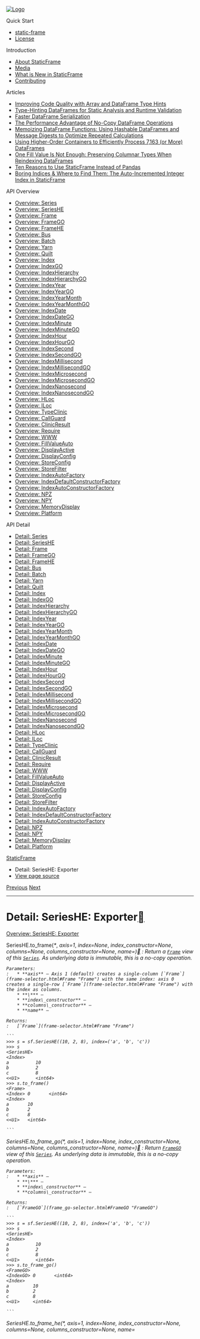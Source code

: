 [![Logo](../_static/sf-logo-web_icon-small.png)](../index.html)

Quick Start

* [static-frame](../readme.html)
* [License](../license.html)

Introduction

* [About StaticFrame](../intro.html)
* [Media](../intro.html#media)
* [What is New in StaticFrame](../new.html)
* [Contributing](../contributing.html)

Articles

* [Improving Code Quality with Array and DataFrame Type Hints](../articles/guard.html)
* [Type-Hinting DataFrames for Static Analysis and Runtime Validation](../articles/ftyping.html)
* [Faster DataFrame Serialization](../articles/serialize.html)
* [The Performance Advantage of No-Copy DataFrame Operations](../articles/no_copy.html)
* [Memoizing DataFrame Functions: Using Hashable DataFrames and Message Digests to Optimize Repeated Calculations](../articles/hash.html)
* [Using Higher-Order Containers to Efficiently Process 7,163 (or More) DataFrames](../articles/uhoc.html)
* [One Fill Value Is Not Enough: Preserving Columnar Types When Reindexing DataFrames](../articles/fill_value.html)
* [Ten Reasons to Use StaticFrame Instead of Pandas](../articles/upgrade.html)
* [Boring Indices & Where to Find Them: The Auto-Incremented Integer Index in StaticFrame](../articles/aiii.html)

API Overview

* [Overview: Series](../api_overview/series.html)
* [Overview: SeriesHE](../api_overview/series_he.html)
* [Overview: Frame](../api_overview/frame.html)
* [Overview: FrameGO](../api_overview/frame_go.html)
* [Overview: FrameHE](../api_overview/frame_he.html)
* [Overview: Bus](../api_overview/bus.html)
* [Overview: Batch](../api_overview/batch.html)
* [Overview: Yarn](../api_overview/yarn.html)
* [Overview: Quilt](../api_overview/quilt.html)
* [Overview: Index](../api_overview/index.html)
* [Overview: IndexGO](../api_overview/index_go.html)
* [Overview: IndexHierarchy](../api_overview/index_hierarchy.html)
* [Overview: IndexHierarchyGO](../api_overview/index_hierarchy_go.html)
* [Overview: IndexYear](../api_overview/index_year.html)
* [Overview: IndexYearGO](../api_overview/index_year_go.html)
* [Overview: IndexYearMonth](../api_overview/index_year_month.html)
* [Overview: IndexYearMonthGO](../api_overview/index_year_month_go.html)
* [Overview: IndexDate](../api_overview/index_date.html)
* [Overview: IndexDateGO](../api_overview/index_date_go.html)
* [Overview: IndexMinute](../api_overview/index_minute.html)
* [Overview: IndexMinuteGO](../api_overview/index_minute_go.html)
* [Overview: IndexHour](../api_overview/index_hour.html)
* [Overview: IndexHourGO](../api_overview/index_hour_go.html)
* [Overview: IndexSecond](../api_overview/index_second.html)
* [Overview: IndexSecondGO](../api_overview/index_second_go.html)
* [Overview: IndexMillisecond](../api_overview/index_millisecond.html)
* [Overview: IndexMillisecondGO](../api_overview/index_millisecond_go.html)
* [Overview: IndexMicrosecond](../api_overview/index_microsecond.html)
* [Overview: IndexMicrosecondGO](../api_overview/index_microsecond_go.html)
* [Overview: IndexNanosecond](../api_overview/index_nanosecond.html)
* [Overview: IndexNanosecondGO](../api_overview/index_nanosecond_go.html)
* [Overview: HLoc](../api_overview/hloc.html)
* [Overview: ILoc](../api_overview/iloc.html)
* [Overview: TypeClinic](../api_overview/type_clinic.html)
* [Overview: CallGuard](../api_overview/call_guard.html)
* [Overview: ClinicResult](../api_overview/clinic_result.html)
* [Overview: Require](../api_overview/require.html)
* [Overview: WWW](../api_overview/www.html)
* [Overview: FillValueAuto](../api_overview/fill_value_auto.html)
* [Overview: DisplayActive](../api_overview/display_active.html)
* [Overview: DisplayConfig](../api_overview/display_config.html)
* [Overview: StoreConfig](../api_overview/store_config.html)
* [Overview: StoreFilter](../api_overview/store_filter.html)
* [Overview: IndexAutoFactory](../api_overview/index_auto_factory.html)
* [Overview: IndexDefaultConstructorFactory](../api_overview/index_default_constructor_factory.html)
* [Overview: IndexAutoConstructorFactory](../api_overview/index_auto_constructor_factory.html)
* [Overview: NPZ](../api_overview/npz.html)
* [Overview: NPY](../api_overview/npy.html)
* [Overview: MemoryDisplay](../api_overview/memory_display.html)
* [Overview: Platform](../api_overview/platform.html)

API Detail

* [Detail: Series](series.html)
* [Detail: SeriesHE](series_he.html)
* [Detail: Frame](frame.html)
* [Detail: FrameGO](frame_go.html)
* [Detail: FrameHE](frame_he.html)
* [Detail: Bus](bus.html)
* [Detail: Batch](batch.html)
* [Detail: Yarn](yarn.html)
* [Detail: Quilt](quilt.html)
* [Detail: Index](index.html)
* [Detail: IndexGO](index_go.html)
* [Detail: IndexHierarchy](index_hierarchy.html)
* [Detail: IndexHierarchyGO](index_hierarchy_go.html)
* [Detail: IndexYear](index_year.html)
* [Detail: IndexYearGO](index_year_go.html)
* [Detail: IndexYearMonth](index_year_month.html)
* [Detail: IndexYearMonthGO](index_year_month_go.html)
* [Detail: IndexDate](index_date.html)
* [Detail: IndexDateGO](index_date_go.html)
* [Detail: IndexMinute](index_minute.html)
* [Detail: IndexMinuteGO](index_minute_go.html)
* [Detail: IndexHour](index_hour.html)
* [Detail: IndexHourGO](index_hour_go.html)
* [Detail: IndexSecond](index_second.html)
* [Detail: IndexSecondGO](index_second_go.html)
* [Detail: IndexMillisecond](index_millisecond.html)
* [Detail: IndexMillisecondGO](index_millisecond_go.html)
* [Detail: IndexMicrosecond](index_microsecond.html)
* [Detail: IndexMicrosecondGO](index_microsecond_go.html)
* [Detail: IndexNanosecond](index_nanosecond.html)
* [Detail: IndexNanosecondGO](index_nanosecond_go.html)
* [Detail: HLoc](hloc.html)
* [Detail: ILoc](iloc.html)
* [Detail: TypeClinic](type_clinic.html)
* [Detail: CallGuard](call_guard.html)
* [Detail: ClinicResult](clinic_result.html)
* [Detail: Require](require.html)
* [Detail: WWW](www.html)
* [Detail: FillValueAuto](fill_value_auto.html)
* [Detail: DisplayActive](display_active.html)
* [Detail: DisplayConfig](display_config.html)
* [Detail: StoreConfig](store_config.html)
* [Detail: StoreFilter](store_filter.html)
* [Detail: IndexAutoFactory](index_auto_factory.html)
* [Detail: IndexDefaultConstructorFactory](index_default_constructor_factory.html)
* [Detail: IndexAutoConstructorFactory](index_auto_constructor_factory.html)
* [Detail: NPZ](npz.html)
* [Detail: NPY](npy.html)
* [Detail: MemoryDisplay](memory_display.html)
* [Detail: Platform](platform.html)

[StaticFrame](../index.html)

* Detail: SeriesHE: Exporter
* [View page source](../_sources/api_detail/series_he-exporter.rst.txt)

[Previous](series_he-constructor.html "Detail: SeriesHE: Constructor")
[Next](series_he-attribute.html "Detail: SeriesHE: Attribute")

---

# Detail: SeriesHE: Exporter[](#detail-serieshe-exporter "Link to this heading")

[Overview: SeriesHE: Exporter](../api_overview/series_he-exporter.html#api-overview-serieshe-exporter)

SeriesHE.to\_frame(*\**, *axis=1*, *index=None*, *index\_constructor=None*, *columns=None*, *columns\_constructor=None*, *name=<object object>*)[](#static_frame.SeriesHE.to_frame "Link to this definition")
:   Return a [`Frame`](frame-selector.html#Frame "Frame") view of this [`Series`](series-selector.html#Series "Series"). As underlying data is immutable, this is a no-copy operation.

    Parameters:
    :   * **axis** – Axis 1 (default) creates a single-column [`Frame`](frame-selector.html#Frame "Frame") with the same index: axis 0 creates a single-row [`Frame`](frame-selector.html#Frame "Frame") with the index as columns.
        * **\*** –
        * **index\_constructor** –
        * **columns\_constructor** –
        * **name** –

    Returns:
    :   [`Frame`](frame-selector.html#Frame "Frame")

    ```
    >>> s = sf.SeriesHE((10, 2, 8), index=('a', 'b', 'c'))
    >>> s
    <SeriesHE>
    <Index>
    a          10
    b          2
    c          8
    <<U1>      <int64>
    >>> s.to_frame()
    <Frame>
    <Index> 0       <int64>
    <Index>
    a       10
    b       2
    c       8
    <<U1>   <int64>

    ```

SeriesHE.to\_frame\_go(*\**, *axis=1*, *index=None*, *index\_constructor=None*, *columns=None*, *columns\_constructor=None*, *name=<object object>*)[](#static_frame.SeriesHE.to_frame_go "Link to this definition")
:   Return [`FrameGO`](frame_go-selector.html#FrameGO "FrameGO") view of this [`Series`](series-selector.html#Series "Series"). As underlying data is immutable, this is a no-copy operation.

    Parameters:
    :   * **axis** –
        * **\*** –
        * **index\_constructor** –
        * **columns\_constructor** –

    Returns:
    :   [`FrameGO`](frame_go-selector.html#FrameGO "FrameGO")

    ```
    >>> s = sf.SeriesHE((10, 2, 8), index=('a', 'b', 'c'))
    >>> s
    <SeriesHE>
    <Index>
    a          10
    b          2
    c          8
    <<U1>      <int64>
    >>> s.to_frame_go()
    <FrameGO>
    <IndexGO> 0       <int64>
    <Index>
    a         10
    b         2
    c         8
    <<U1>     <int64>

    ```

SeriesHE.to\_frame\_he(*\**, *axis=1*, *index=None*, *index\_constructor=None*, *columns=None*, *columns\_constructor=None*, *name=<object object>*)[](#static_frame.SeriesHE.to_frame_he "Link to this definition")
:   Return [`FrameHE`](frame_he-selector.html#FrameHE "FrameHE") view of this [`Series`](series-selector.html#Series "Series"). As underlying data is immutable, this is a no-copy operation.

    Parameters:
    :   * **axis** –
        * **\*** –
        * **index\_constructor** –
        * **columns\_constructor** –

    Returns:
    :   [`FrameHE`](frame_he-selector.html#FrameHE "FrameHE")

    ```
    >>> s = sf.SeriesHE((10, 2, 8), index=('a', 'b', 'c'))
    >>> s
    <SeriesHE>
    <Index>
    a          10
    b          2
    c          8
    <<U1>      <int64>
    >>> s.to_frame_he()
    <FrameHE>
    <Index>   0       <int64>
    <Index>
    a         10
    b         2
    c         8
    <<U1>     <int64>

    ```

SeriesHE.to\_html(*config=None*, */*, *\**, *style\_config=<static\_frame.core.style\_config.StyleConfig object>*)[](#static_frame.SeriesHE.to_html "Link to this definition")
:   Return an HTML table representation of this [`Series`](series-selector.html#Series "Series") using standard TABLE, TR, and TD tags. This is not a complete HTML page.

    Parameters:
    :   **config** – Optional [`DisplayConfig`](display_config.html#static_frame.DisplayConfig "static_frame.DisplayConfig") instance.

    Returns:
    :   `str`

SeriesHE.to\_html\_datatables(*fp=None*, */*, *\**, *show=True*, *config=None*)[](#static_frame.SeriesHE.to_html_datatables "Link to this definition")
:   Return a complete HTML representation of this [`Series`](series-selector.html#Series "Series") using the DataTables JS library for table naviagation and search. The page links to CDNs for JS resources, and thus will not fully render without an internet connection.

    Parameters:
    :   * **fp** – optional file path to write; if not provided, a temporary file will be created. Note: the caller is responsible for deleting this file.
        * **show** – if True, the file will be opened with a webbrowser.
        * **config** – Optional [`DisplayConfig`](display_config.html#static_frame.DisplayConfig "static_frame.DisplayConfig") instance.

    Returns:
    :   `str`, absolute file path to the file written.

SeriesHE.to\_pairs()[](#static_frame.SeriesHE.to_pairs "Link to this definition")
:   Return a tuple of tuples, where each inner tuple is a pair of index label, value.

    Returns:
    :   tp.Iterable[tp.Tuple[TLabel, tp.Any]]

    ```
    >>> s = sf.SeriesHE((10, 2, 8), index=('a', 'b', 'c'))
    >>> s
    <SeriesHE>
    <Index>
    a          10
    b          2
    c          8
    <<U1>      <int64>
    >>> s.to_pairs()
    ((np.str_('a'), np.int64(10)), (np.str_('b'), np.int64(2)), (np.str_('c'), np.int64(8)))

    ```

SeriesHE.to\_pandas()[](#static_frame.SeriesHE.to_pandas "Link to this definition")
:   Return a Pandas Series.

    Returns:
    :   `pandas.Series`

    ```
    >>> s = sf.SeriesHE((10, 2, 8), index=('a', 'b', 'c'))
    >>> s
    <SeriesHE>
    <Index>
    a          10
    b          2
    c          8
    <<U1>      <int64>
    >>> s.to_pandas()
    a    10
    b     2
    c     8
    dtype: int64

    ```

SeriesHE.to\_series()[[source]](../_modules/static_frame/core/series.html#SeriesHE.to_series)[](#static_frame.SeriesHE.to_series "Link to this definition")
:   Return a `Series` from this `SeriesHE`.

    ```
    >>> s = sf.SeriesHE((10, 2, 8), index=('a', 'b', 'c'))
    >>> s
    <SeriesHE>
    <Index>
    a          10
    b          2
    c          8
    <<U1>      <int64>
    >>> s.to_series()
    <Series>
    <Index>
    a        10
    b        2
    c        8
    <<U1>    <int64>

    ```

SeriesHE.to\_series\_he()[](#static_frame.SeriesHE.to_series_he "Link to this definition")
:   Return a [`SeriesHE`](series_he-selector.html#SeriesHE "SeriesHE") from this [`Series`](series-selector.html#Series "Series").

    ```
    >>> s = sf.SeriesHE((10, 2, 8), index=('a', 'b', 'c'))
    >>> s
    <SeriesHE>
    <Index>
    a          10
    b          2
    c          8
    <<U1>      <int64>
    >>> s.to_series_he()
    <SeriesHE>
    <Index>
    a          10
    b          2
    c          8
    <<U1>      <int64>

    ```

SeriesHE.to\_visidata()[](#static_frame.SeriesHE.to_visidata "Link to this definition")
:   Open an interactive VisiData session.

[SeriesHE](series_he.html#api-detail-serieshe): [Constructor](series_he-constructor.html#api-detail-serieshe-constructor) | [Exporter](#api-detail-serieshe-exporter) | [Attribute](series_he-attribute.html#api-detail-serieshe-attribute) | [Method](series_he-method.html#api-detail-serieshe-method) | [Dictionary-Like](series_he-dictionary_like.html#api-detail-serieshe-dictionary-like) | [Display](series_he-display.html#api-detail-serieshe-display) | [Assignment](series_he-assignment.html#api-detail-serieshe-assignment) | [Selector](series_he-selector.html#api-detail-serieshe-selector) | [Iterator](series_he-iterator.html#api-detail-serieshe-iterator) | [Operator Binary](series_he-operator_binary.html#api-detail-serieshe-operator-binary) | [Operator Unary](series_he-operator_unary.html#api-detail-serieshe-operator-unary) | [Accessor Values](series_he-accessor_values.html#api-detail-serieshe-accessor-values) | [Accessor Datetime](series_he-accessor_datetime.html#api-detail-serieshe-accessor-datetime) | [Accessor String](series_he-accessor_string.html#api-detail-serieshe-accessor-string) | [Accessor Fill Value](series_he-accessor_fill_value.html#api-detail-serieshe-accessor-fill-value) | [Accessor Regular Expression](series_he-accessor_regular_expression.html#api-detail-serieshe-accessor-regular-expression) | [Accessor Hashlib](series_he-accessor_hashlib.html#api-detail-serieshe-accessor-hashlib) | [Accessor Type Clinic](series_he-accessor_type_clinic.html#api-detail-serieshe-accessor-type-clinic) | Accessor Mapping

[Previous](series_he-constructor.html "Detail: SeriesHE: Constructor")
[Next](series_he-attribute.html "Detail: SeriesHE: Attribute")

---

© Copyright 2025, Christopher Ariza.
Last updated on Apr 29, 2025.

Built with [Sphinx](https://www.sphinx-doc.org/) using a
[theme](https://github.com/readthedocs/sphinx_rtd_theme)
provided by [Read the Docs](https://readthedocs.org).